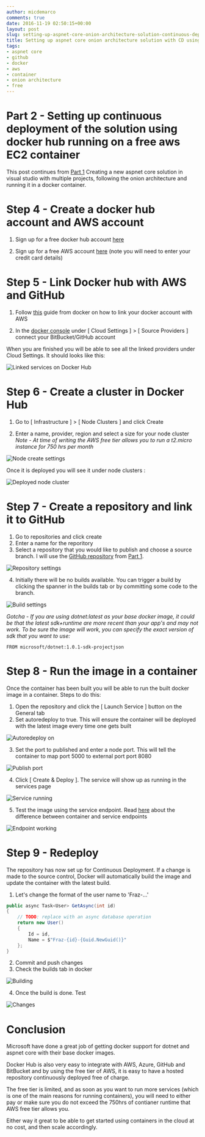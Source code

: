 ```yaml
---
author: micdemarco
comments: true
date: 2016-11-19 02:50:15+00:00
layout: post
slug: setting-up-aspnet-core-onion-architecture-solution-continuous-deployment-docker-hub-free-aws-ec2-container-part-2
title: Setting up aspnet core onion architecture solution with CD using docker hub + free aws EC2 container - Part 2
tags:
- aspnet core
- github
- docker
- aws
- container
- onion architecture
- free
---
```



# Part 2 - Setting up continuous deployment of the solution using docker hub running on a free aws EC2 container

This post continues from [Part 1](/2016/11/12/setting-up-aspnet-core-onion-architecture-solution-continuous-deployment-docker-hub-free-aws-ec2-container-part-1/) Creating a new aspnet core solution in visual studio with multiple projects, following the onion architecture and running it in a docker container.

# Step 4 - Create a docker hub account and AWS account

1. Sign up for a free docker hub account [here](https://hub.docker.com//)

2. Sign up for a free AWS account [here](https://aws.amazon.com) (note you will need to enter your credit card details)   

# Step 5 - Link Docker hub with AWS and GitHub

1. Follow [this](https://docs.docker.com/docker-cloud/infrastructure/link-aws/) guide from docker on how to link your docker account with AWS

2. In the [docker console](https://cloud.docker.com) under [ Cloud Settings ] > [ Source Providers ] connect your BitBucket/GitHub account 

When you are finished you will be able to see all the linked providers under Cloud Settings.  It should looks like this:

![Linked services on Docker Hub](/assets/2016-11-21_22-09-39.png) 

# Step 6 - Create a cluster in Docker Hub

1. Go to [ Infrastructure ] > [ Node Clusters ] and click Create

2. Enter a name, provider, region and select a size for your node cluster
 *Note - At time of writing the AWS free tier allows you to run a t2.micro instance for 750 hrs per month*

![Node create settings](/assets/2016-11-21_22-29-18.png)

Once it is deployed you will see it under node clusters :

![Deployed node cluster](/assets/2016-11-21_22-59-18.png)

# Step 7 - Create a repository and link it to GitHub

1. Go to repositories and click create
2. Enter a name for the reporitory
3. Select a repository that you would like to publish and choose a source branch.  I will use the [GitHub repository](https://github.com/micdemarco/Mic.Fraz) from [Part 1](/2016/11/12/setting-up-aspnet-core-onion-architecture-solution-continuous-deployment-docker-hub-free-aws-ec2-container-part-1/). 

![Repository settings](/assets/2016-11-21_22-53-16.png)

4. Initially there will be no builds available.  You can trigger a build by clicking the spanner in the builds tab or by committing some code to the branch.

![Build settings](/assets/2016-11-21_23-05-08.png)

*Gotcha - If you are using dotnet:latest as your base docker image, it could be that the latest sdk+runtime are more recent than your app's and may not work.  To be sure the image will work, you can specify the exact version of sdk that you want to use:*

```
FROM microsoft/dotnet:1.0.1-sdk-projectjson
```

# Step 8 - Run the image in a container

Once the container has been built you will be able to run the built docker image in a container.  Steps to do this:

1. Open the repository and click the [ Launch Service ] button on the General tab
2. Set autoredeploy to true.  This will ensure the container will be deployed with the latest image every time one gets built

![Autoredeploy on](/assets/2016-11-22_08-47-22.png)

3. Set the port to published and enter a node port.  This will tell the container to map port 5000 to external port port 8080

![Publish port](/assets/2016-11-22_08-55-05.png)

4. Click [ Create & Deploy ].  The service will show up as running in the services page

![Service running](/assets/2016-11-22_09-14-23.png)

5. Test the image using the service endpoint. Read [here](https://docs.docker.com/docker-cloud/apps/ports/) about the difference between container and service endpoints

![Endpoint working](/assets/2016-11-22_09-22-44.png) 

# Step 9 - Redeploy

The repository has now set up for Continuous Deployment.  If a change is made to the source control, Docker will automatically build the image and update the container with the latest build.

1. Let's change the format of the user name to 'Fraz-...'
```csharp
public async Task<User> GetAsync(int id)
{     
    // TODO: replace with an async database operation  
    return new User()
    {
        Id = id,
        Name = $"Fraz-{id}-{Guid.NewGuid()}"
    };
}
```
2. Commit and push changes
3. Check the builds tab in docker

![Building](/assets/2016-11-22_09-34-56.png)

4. Once the build is done. Test

![Changes](/assets/2016-11-22_09-37-51.png)

# Conclusion

Microsoft have done a great job of getting docker support for dotnet and aspnet core with their base docker images.  

Docker Hub is also very easy to integrate with AWS, Azure, GitHub and BitBucket and by using the free tier of AWS, it is easy to have a hosted repository continuously deployed free of charge.

The free tier is limited, and as soon as you want to run more services (which is one of the main reasons for running containers), you will need to either pay or make sure you do not exceed the 750hrs of contianer runtime that AWS free tier allows you.

Either way it great to be able to get started using containers in the cloud at no cost, and then scale accordingly.